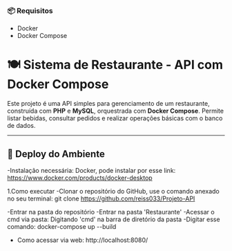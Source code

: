 
### 📦 Requisitos
- Docker
- Docker Compose

# 🍽️ Sistema de Restaurante - API com Docker Compose



Este projeto é uma API simples para gerenciamento de um restaurante, construída com **PHP** e **MySQL**, orquestrada com **Docker Compose**. Permite listar bebidas, consultar pedidos e realizar operações básicas com o banco de dados.


---

## 🚀 Deploy do Ambiente
-Instalação necessária: Docker, pode instalar por esse link:
https://www.docker.com/products/docker-desktop

1.Como executar
-Clonar o repositório do GitHub, use o comando anexado no seu terminal: git clone https://github.com/reiss033/Projeto-API

-Entrar na pasta do repositório
-Entrar na pasta 'Restaurante'
-Acessar o cmd via pasta: Digitando 'cmd' na barra de diretório da pasta
-Digitar esse comando: docker-compose up --build


- Como acessar via web: http://localhost:8080/

